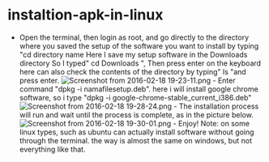# instaltion-apk-in-linux
-  Open the terminal, then login as root, and go directly to the directory where you saved the setup of the software you want to install by typing "cd directory name Here I save my setup software in the Downloads directory So I typed" cd Downloads ", Then press enter on the keyboard here can also check the contents of the directory by typing" ls "and press enter.  ![Screenshot from 2016-02-18 19-23-11.png](https://res.cloudinary.com/hpiynhbhq/image/upload/v1514092520/u8rrbxxef7e1h4rf99vf.png)   -  Enter command "dpkg -i namafilesetup.deb". here i will install google chrome software, so i type "dpkg -i google-chrome-stable_current_i386.deb"  ![Screenshot from 2016-02-18 19-28-24.png](https://res.cloudinary.com/hpiynhbhq/image/upload/v1514092671/jkmmyqwivgnjabdmmjqm.png)   - The installation process will run and wait until the process is complete, as in the picture below.  ![Screenshot from 2016-02-18 19-30-01.png](https://res.cloudinary.com/hpiynhbhq/image/upload/v1514092709/pd3o42fh2cd8qsydn5bg.png)   - Enjoy!  Note: on some linux types, such as ubuntu can actually install software without going through the terminal. the way is almost the same on windows, but not everything like that.

